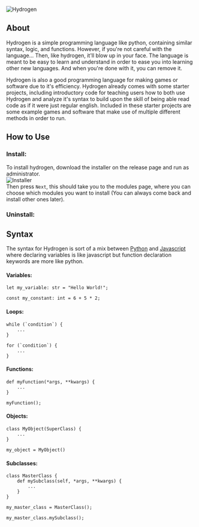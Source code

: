 ![Hydrogen](Hydrogen.wiki/img/logo.png)

## About
Hydrogen is a simple programming language like python, containing similar syntax, logic, and functions.
However, if you're not careful with the language... Then, like hydrogen, it'll blow up in your face.
The language is meant to be easy to learn and understand in order to ease you into learning other new languages. And when you're done with it, you can remove it.

Hydrogen is also a good programming language for making games or software due to it's efficiency. Hydrogen already comes with some starter projects, including introductory code for teaching users how to both use Hydrogen and analyze it's syntax to build upon the skill of being able read code as if it were just regular english. Included in these starter projects are some example games and software that make use of multiple different methods in order to run.

## How to Use
### Install:
To install hydrogen, download the installer on the release page and run as administrator.
<br>
![Installer](Hydrogen.wiki/img/installer.png)
<br>
Then press `Next`, this should take you to the modules page, where you can choose which modules you want to install (You can always come back and install other ones later).

### Uninstall:


## Syntax
The syntax for Hydrogen is sort of a mix between [Python](https://www.python.org/) and [Javascript](https://developer.mozilla.org/en-US/docs/Web/javascript)
where declaring variables is like javascript but function declaration keywords are more like python.

#### Variables:
```
let my_variable: str = "Hello World!";

const my_constant: int = 6 + 5 * 2;
```
#### Loops:
```
while (`condition`) {
    ...
}

for (`condition`) {
    ...
}
```
#### Functions:
```
def myFunction(*args, **kwargs) {
    ...
}

myFunction();
```
#### Objects:
```
class MyObject(SuperClass) {
    ...
}

my_object = MyObject()
```
#### Subclasses:
```
class MasterClass {
    def mySubclass(self, *args, **kwargs) {
        ...
    }
}

my_master_class = MasterClass();

my_master_class.mySubclass();
```